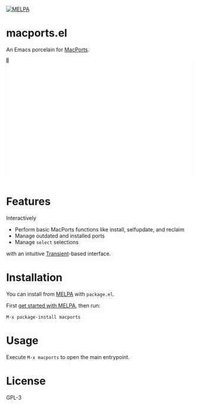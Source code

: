 [![MELPA](https://melpa.org/packages/macports-badge.svg)](https://melpa.org/#/macports)

# macports.el

An Emacs porcelain for [MacPorts](https://www.macports.org).

<!--
    Recorded with asciinema and converted to SVG with svg-term-cli
    https://asciinema.org/
    https://github.com/marionebl/svg-term-cli
-->
![macports.el demo](./docs/macports.el.svg)

# Features

Interactively

- Perform basic MacPorts functions like install, selfupdate, and reclaim
- Manage outdated and installed ports
- Manage `select` selections

with an intuitive [Transient](https://github.com/magit/transient)-based
interface.

# Installation

You can install from [MELPA](https://melpa.org/#/flutter) with `package.el`.

First [get started with MELPA](https://melpa.org/#/getting-started), then run:

```
M-x package-install macports
```

# Usage

Execute `M-x macports` to open the main entrypoint.

# License

GPL-3
